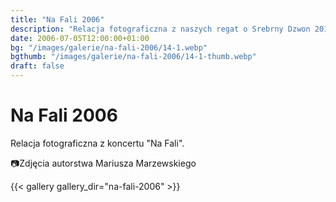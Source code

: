 ```yaml
---
title: "Na Fali 2006"
description: "Relacja fotograficzna z naszych regat o Srebrny Dzwon 2019"
date: 2006-07-05T12:00:00+01:00
bg: "/images/galerie/na-fali-2006/14-1.webp"
bgthumb: "/images/galerie/na-fali-2006/14-1-thumb.webp"
draft: false
---
```


# Na Fali 2006

Relacja fotograficzna z koncertu "Na Fali".

📷Zdjęcia autorstwa Mariusza Marzewskiego


{{< gallery gallery_dir="na-fali-2006" >}}
